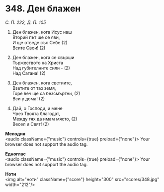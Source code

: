 # 348. Ден блажен

_С. П. 222, Д. П. 105_

1. Ден блажен, кога Исус наш  
Вторий път ще се яви,  
И ще отведе със Себе (2)  
Всите Свои! (2)

2. Ден блажен, кога се свърши  
Тържеството на Христа  
Над губителните сили - (2)  
Над Сатана! (2)

3. Ден блажен, кога светиите,  
Взетите от таз земя,  
Горе веч ще са безсмъртни, (2)  
Вси у дома! (2)

4. Дай, о Господи, и мене  
Чрез Твоята благодат,  
Между тях да имам място, (2)  
Весел и Свят! (2)

**Мелодия**  
<audio className={"music"} controls={true} preload={"none"}>
    <source src="mp3/348.mp3" type="audio/mpeg"/>
    Your browser does not support the audio tag.
</audio>

**Едноглас**  
<audio className={"music"} controls={true} preload={"none"}>
    <source src="transp/348.mp3" type="audio/mpeg"/>
    Your browser does not support the audio tag.
</audio>

**Ноти**  
<img alt="ноти" className={"score"} height="300" src="scores/348.jpg" width="212"/>
